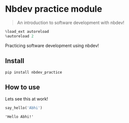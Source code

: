 # Nbdev practice module
> An introduction to software development with nbdev!


```python
%load_ext autoreload
%autoreload 2
```

Practicing software development using nbdev!

## Install

`pip install nbdev_practice`

## How to use

Lets see this at work!

```python
say_hello('Abhi')
```




    'Hello Abhi!'


